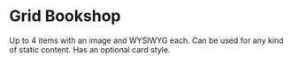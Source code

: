 # Grid Bookshop

Up to 4 items with an image and WYSIWYG each. Can be used for any kind of static content. Has an optional card style.
